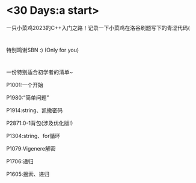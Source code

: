 # <30 Days:a start>
一只小菜鸡2023的C++入门之路！记录一下小菜鸡在洛谷刷题写下的青涩代码(
# <Special Thanks>
特别鸣谢SBN :)
(Only for you)
# <remind myself>
一份特别适合初学者的清单~

P1001:一个开始

P1980:“简单问题”

P1914:string、凯撒密码

P2871:0-1背包(涉及优化版!)

P1304:string、for循环

P1079:Vigenere解密

P1706:递归

P1605:搜索、递归



